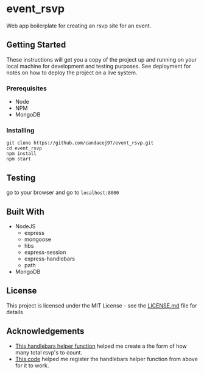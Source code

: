 # event_rsvp
Web app boilerplate for creating an rsvp site for an event.

<!-- ## Features -->

<!-- * admin panel - create (or add custom) rsvp codes to db -->
<!-- * ability to use a config file for db security -->

## Getting Started

These instructions will get you a copy of the project up and running on your local machine for development and testing purposes. See deployment for notes on how to deploy the project on a live system.

### Prerequisites

* Node
* NPM
* MongoDB

### Installing

```
git clone https://github.com/candacej97/event_rsvp.git
cd event_rsvp
npm install
npm start
```

## Testing

go to your browser and go to `localhost:8000`

## Built With

* NodeJS
    * express
    * mongoose
    * hbs
    * express-session
    * express-handlebars
    * path
* MongoDB

## License

This project is licensed under the MIT License - see the [LICENSE.md](LICENSE.md) file for details

## Acknowledgements

* [This handlebars helper function](https://stackoverflow.com/questions/11924452/iterating-over-basic-for-loop-using-handlebars-js) helped me create a the form of how many total rsvp's to count.
* [This code](https://stackoverflow.com/questions/41423727/handlebars-registerhelper-serverside-with-expressjs) helped me register the handlebars helper function from above for it to work.